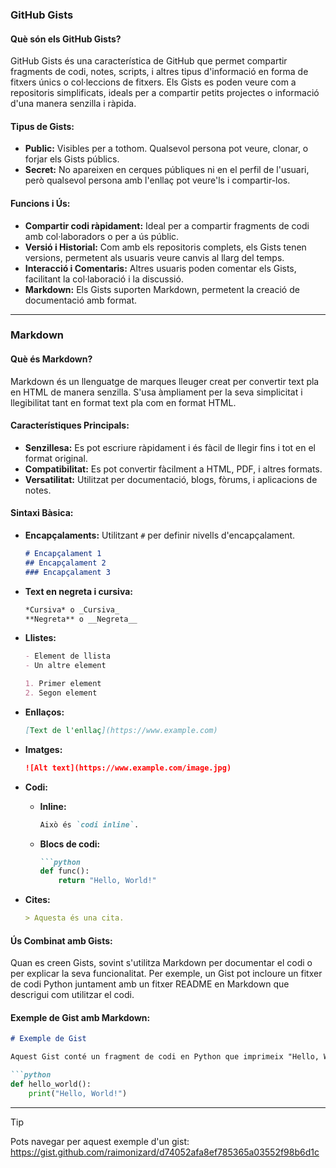 ### GitHub Gists

#### Què són els GitHub Gists?

GitHub Gists és una característica de GitHub que permet compartir fragments de codi, notes, scripts, i altres tipus d'informació en forma de fitxers únics o col·leccions de fitxers. Els Gists es poden veure com a repositoris simplificats, ideals per a compartir petits projectes o informació d'una manera senzilla i ràpida.

#### Tipus de Gists:
- **Public:** Visibles per a tothom. Qualsevol persona pot veure, clonar, o forjar els Gists públics.
- **Secret:** No apareixen en cerques públiques ni en el perfil de l'usuari, però qualsevol persona amb l'enllaç pot veure'ls i compartir-los.

#### Funcions i Ús:
- **Compartir codi ràpidament:** Ideal per a compartir fragments de codi amb col·laboradors o per a ús públic.
- **Versió i Historial:** Com amb els repositoris complets, els Gists tenen versions, permetent als usuaris veure canvis al llarg del temps.
- **Interacció i Comentaris:** Altres usuaris poden comentar els Gists, facilitant la col·laboració i la discussió.
- **Markdown:** Els Gists suporten Markdown, permetent la creació de documentació amb format.

---
### Markdown

#### Què és Markdown?

Markdown és un llenguatge de marques lleuger creat per convertir text pla en HTML de manera senzilla. S'usa àmpliament per la seva simplicitat i llegibilitat tant en format text pla com en format HTML.

#### Característiques Principals:
- **Senzillesa:** Es pot escriure ràpidament i és fàcil de llegir fins i tot en el format original.
- **Compatibilitat:** Es pot convertir fàcilment a HTML, PDF, i altres formats.
- **Versatilitat:** Utilitzat per documentació, blogs, fòrums, i aplicacions de notes.

#### Sintaxi Bàsica:
- **Encapçalaments:** Utilitzant `#` per definir nivells d'encapçalament.
  ```markdown
  # Encapçalament 1
  ## Encapçalament 2
  ### Encapçalament 3
  ```

- **Text en negreta i cursiva:**
  ```markdown
  *Cursiva* o _Cursiva_
  **Negreta** o __Negreta__
  ```

- **Llistes:**
  ```markdown
  - Element de llista
  - Un altre element
  
  1. Primer element
  2. Segon element
  ```

- **Enllaços:**
  ```markdown
  [Text de l'enllaç](https://www.example.com)
  ```

- **Imatges:**
  ```markdown
  ![Alt text](https://www.example.com/image.jpg)
  ```

- **Codi:**
  - **Inline:**
    ```markdown
    Això és `codi inline`.
    ```
  - **Blocs de codi:**
    ```markdown
    ```python
    def func():
        return "Hello, World!"
    ```
- **Cites:**
  ```markdown
  > Aquesta és una cita.
  ```

#### Ús Combinat amb Gists:

Quan es creen Gists, sovint s'utilitza Markdown per documentar el codi o per explicar la seva funcionalitat. Per exemple, un Gist pot incloure un fitxer de codi Python juntament amb un fitxer README en Markdown que descrigui com utilitzar el codi.

#### Exemple de Gist amb Markdown:
```markdown
# Exemple de Gist

Aquest Gist conté un fragment de codi en Python que imprimeix "Hello, World!".

```python
def hello_world():
    print("Hello, World!")
```

---

>[!TIP]
>Pots navegar per aquest exemple d'un gist: https://gist.github.com/raimonizard/d74052afa8ef785365a03552f98b6d1c
